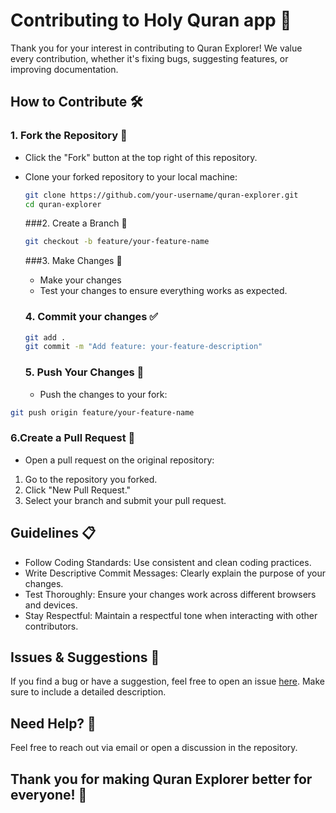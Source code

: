 
# Contributing to Holy Quran app 🙌

Thank you for your interest in contributing to Quran Explorer! We value every contribution, whether it's fixing bugs, suggesting features, or improving documentation.

## How to Contribute 🛠️

### 1. Fork the Repository 🍴
- Click the "Fork" button at the top right of this repository.
- Clone your forked repository to your local machine:
  ```bash
  git clone https://github.com/your-username/quran-explorer.git
  cd quran-explorer
  ```
  ###2. Create a Branch 🌿
  ```bash
  git checkout -b feature/your-feature-name
  ```
  ###3. Make Changes 📝
  - Make your changes
  - Test your changes to ensure everything works as expected.
 
  ### 4. Commit your changes ✅
  ```bash
  git add .
  git commit -m "Add feature: your-feature-description"
  ```
  ### 5. Push Your Changes 🚀
  - Push the changes to your fork:
 ```bash
 git push origin feature/your-feature-name
 ```

### 6.Create a Pull Request 🔀
- Open a pull request on the original repository:
1. Go to the repository you forked.
2. Click "New Pull Request."
3. Select your branch and submit your pull request.

## Guidelines 📋
- Follow Coding Standards: Use consistent and clean coding practices.
- Write Descriptive Commit Messages: Clearly explain the purpose of your changes.
- Test Thoroughly: Ensure your changes work across different browsers and devices.
- Stay Respectful: Maintain a respectful tone when interacting with other contributors.

## Issues & Suggestions 🐛
If you find a bug or have a suggestion, feel free to open an issue [here](https://github.com/Murtaja-Albasti/HolyQuran/issues). Make sure to include a detailed description.

## Need Help? 🤔
Feel free to reach out via email or open a discussion in the repository.



## Thank you for making Quran Explorer better for everyone! 💖
